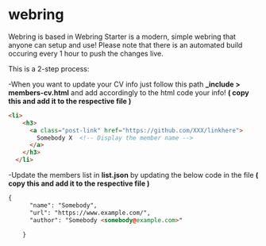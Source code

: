 # webring

Webring is based in Webring Starter is a modern, simple webring that anyone can setup and use!
Please note that there is an automated build occuring every 1 hour to push the changes live. 

This is a 2-step process: 

-When you want to update your CV info just follow this path **_include > members-cv.html** and add accordingly to the html code your info! 
**( copy this and add it to the respective file )**

```html
<li>
    <h3>
      <a class="post-link" href="https://github.com/XXX/linkhere">
        Somebody X  <!-- Display the member name -->
      </a>
    </h3>
  </li>
```

-Update the members list in **list.json** by updating the below code in the file **( copy this and add it to the respective file )**

```html
{
      "name": "Somebody",
      "url": "https://www.example.com/",
      "author": "Somebody <somebody@example.com>"

    }

```
